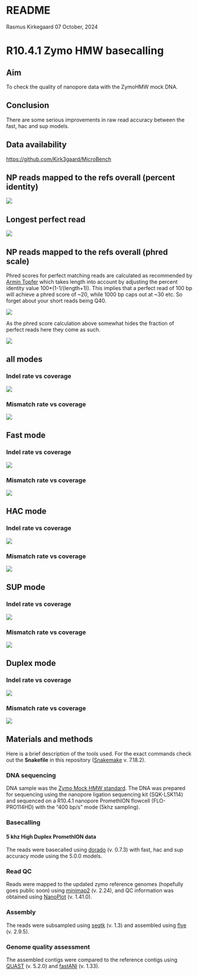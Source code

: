 README
================
Rasmus Kirkegaard
07 October, 2024

# R10.4.1 Zymo HMW basecalling

## Aim

To check the quality of nanopore data with the ZymoHMW mock DNA.

## Conclusion

There are some serious improvements in raw read accuracy between the
fast, hac and sup models.

## Data availability

<https://github.com/Kirk3gaard/MicroBench>

## NP reads mapped to the refs overall (percent identity)

![](README_files/figure-gfm/unnamed-chunk-1-1.png)<!-- -->

## Longest perfect read

![](README_files/figure-gfm/unnamed-chunk-2-1.png)<!-- -->

## NP reads mapped to the refs overall (phred scale)

Phred scores for perfect matching reads are calculated as recommended by
[Armin
Topfer](https://twitter.com/kirk3gaard/status/1397457000217423873) which
takes length into account by adjusting the percent identity value
100\*(1-1/(length+1)). This implies that a perfect read of 100 bp will
achieve a phred score of ~20, while 1000 bp caps out at ~30 etc. So
forget about your short reads being Q40.

![](README_files/figure-gfm/unnamed-chunk-3-1.png)<!-- -->

As the phred score calculation above somewhat hides the fraction of
perfect reads here they come as such.

![](README_files/figure-gfm/unnamed-chunk-4-1.png)<!-- -->

## all modes

### Indel rate vs coverage

![](README_files/figure-gfm/unnamed-chunk-5-1.png)<!-- -->

### Mismatch rate vs coverage

![](README_files/figure-gfm/unnamed-chunk-6-1.png)<!-- -->

## Fast mode

### Indel rate vs coverage

![](README_files/figure-gfm/unnamed-chunk-7-1.png)<!-- -->

### Mismatch rate vs coverage

![](README_files/figure-gfm/unnamed-chunk-8-1.png)<!-- -->

## HAC mode

### Indel rate vs coverage

![](README_files/figure-gfm/unnamed-chunk-9-1.png)<!-- -->

### Mismatch rate vs coverage

![](README_files/figure-gfm/unnamed-chunk-10-1.png)<!-- -->

## SUP mode

### Indel rate vs coverage

![](README_files/figure-gfm/unnamed-chunk-11-1.png)<!-- -->

### Mismatch rate vs coverage

![](README_files/figure-gfm/unnamed-chunk-12-1.png)<!-- -->

## Duplex mode

### Indel rate vs coverage

![](README_files/figure-gfm/unnamed-chunk-13-1.png)<!-- -->

### Mismatch rate vs coverage

![](README_files/figure-gfm/unnamed-chunk-14-1.png)<!-- -->

## Materials and methods

Here is a brief description of the tools used. For the exact commands
check out the **Snakefile** in this repository
([Snakemake](https://snakemake.readthedocs.io/en/stable/) v. 7.18.2).

### DNA sequencing

DNA sample was the [Zymo Mock HMW
standard](https://zymoresearch.eu/products/zymobiomics-hmw-dna-standard).
The DNA was prepared for sequencing using the nanopore ligation
sequencing kit (SQK-LSK114) and sequenced on a R10.4.1 nanopore
PromethION flowcell (FLO-PRO114HD) with the “400 bp/s” mode (5khz
sampling).

### Basecalling

#### 5 khz High Duplex PromethION data

The reads were basecalled using
[dorado](https://github.com/nanoporetech/dorado) (v. 0.7.3) with fast,
hac and sup accuracy mode using the 5.0.0 models.

### Read QC

Reads were mapped to the updated zymo reference genomes (hopefully goes
public soon) using [minimap2](https://github.com/lh3/minimap2) (v.
2.24), and QC information was obtained using
[NanoPlot](https://github.com/wdecoster/NanoPlot) (v. 1.41.0).

### Assembly

The reads were subsampled using [seqtk](https://github.com/lh3/seqtk)
(v. 1.3) and assembled using [flye](https://github.com/fenderglass/Flye)
(v. 2.9.5).

### Genome quality assessment

The assembled contigs were compared to the reference contigs using
[QUAST](https://github.com/ablab/quast) (v. 5.2.0) and
[fastANI](https://github.com/ParBLiSS/FastANI) (v. 1.33).
